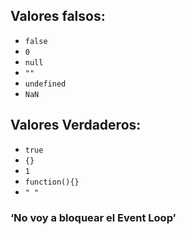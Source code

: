 ## Valores falsos:

- `false`
- `0`
- `null`
- `""`
- `undefined`
- `NaN`

## Valores Verdaderos:

- `true`
- `{}`
- `1`
- `function(){}`
- `" "`

### ‘No voy a bloquear el Event Loop’
